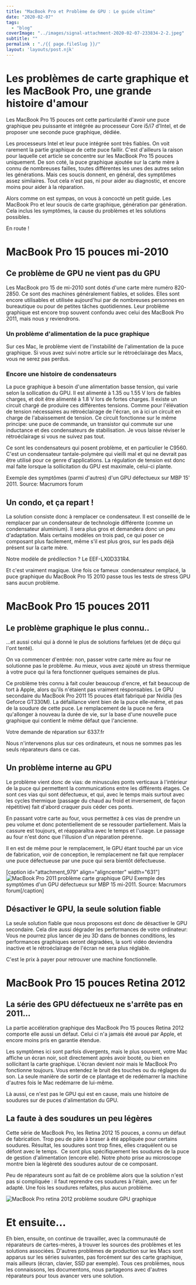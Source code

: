```yaml
---
title: "MacBook Pro et Problème de GPU : Le guide ultime"
date: "2020-02-07"
tags: 
  - "blog"
coverImage: "../images/signal-attachment-2020-02-07-233834-2-2.jpeg"
subtitle: ""
permalink : "./{{ page.fileSlug }}/"
layout: 'layouts/post.njk'
---
```


# Les problèmes de carte graphique et les MacBook Pro, une grande histoire d'amour

Les MacBook Pro 15 pouces ont cette particularité d'avoir une puce graphique peu puissante et intégrée au processeur Core i5/i7 d'Intel, et de proposer une seconde puce graphique, dédiée.

Les processeurs Intel et leur puce intégrée sont très fiables. On voit rarement la partie graphique de cette puce faillir. C'est d'ailleurs la raison pour laquelle cet article se concentre sur les MacBook Pro 15 pouces uniquement. De son coté, la puce graphique ajoutée sur la carte mère à connu de nombreuses failles, toutes différentes les unes des autres selon les générations. Mais ces soucis donnent, en général, des symptômes assez similaires. Tout cela n'est pas, ni pour aider au diagnostic, et encore moins pour aider à la réparation.

Alors comme on est sympas, on vous à concocté un petit guide. Les MacBook Pro et leur soucis de carte graphique, génération par génération. Cela inclus les symptômes, la cause du problèmes et les solutions possibles.

En route !

# MacBook Pro 15 pouces mi-2010

## Ce problème de GPU ne vient pas du GPU

Les MacBook pro 15 de mi-2010 sont dotés d'une carte mère numéro 820-2850. Ce sont des machines généralement fiables, et solides. Elles sont encore utilisables et utilisée aujourd'hui par de nombreuses personnes en bureautique ou pour de petites tâches quotidiennes. Leur problème graphique est encore trop souvent confondu avec celui des MacBook Pro 2011, mais nous y reviendrons.

### Un problème d'alimentation de la puce graphique

Sur ces Mac, le problème vient de l'instabilité de l'alimentation de la puce graphique. Si vous avez suivi notre article sur le rétroéclairage des Macs, vous ne serez pas perdus.

### Encore une histoire de condensateurs

La puce graphique à besoin d'une alimentation basse tension, qui varie selon la sollication du GPU. Il est alimenté à 1.35 ou 1.55 V lors de faibles charges, et doit être alimenté à 1.8 V lors de fortes charges. Il existe un circuit chargé de produire ces différentes tensions. Comme pour l'élévation de tension nécessaires au rétroéclairage de l'écran, on à ici un circuit en charge de l'abaissement de tension. Ce circuit fonctionne sur le même principe: une puce de commande, un transistor qui commute sur une inductance et des condensateurs de stabilisation. Je vous laisse réviser le rétroéclairage si vous ne suivez pas tout.

Ce sont les condensateurs qui posent problème, et en particulier le C9560. C'est un condensateur tantale-polymère qui vieilli mal et qui ne devrait pas être utilisé pour ce genre d'applications. La régulation de tension est donc mal faite lorsque la sollicitation du GPU est maximale, celui-ci plante.

Exemple des symptômes (parmi d'autres) d'un GPU défectueux sur MBP 15' 2011. Source: Macrumors forum

## Un condo, et ça repart !

La solution consiste donc à remplacer ce condensateur. Il est conseillé de le remplacer par un condensateur de technologie différente (comme un condensateur aluminium). Il sera plus gros et demandera donc un peu d'adaptation. Mais certains modèles on trois pad, ce qui poser ce composant plus facilement, même s'il est plus gros, sur les pads déjà présent sur la carte mère.

Notre modèle de prédilection ? Le EEF-LX0D331R4.

Et c'est vraiment magique. Une fois ce fameux  condensateur remplacé, la puce graphique du MacBook Pro 15 2010 passe tous les tests de stress GPU sans aucun problème.

# MacBook Pro 15 pouces 2011

## Le problème graphique le plus connu..

...et aussi celui qui à donné le plus de solutions farfelues (et de déçu qui l'ont tenté).

On va commencer d'entrée: non, passer votre carte mère au four ne solutionne pas le problème. Au mieux, vous avez ajouté un stress thermique à votre puce qui la fera fonctionner quelques semaines de plus.

Ce problème très connu à fait couler beaucoup d'encre, et fait beaucoup de tort à Apple, alors qu'ils n'étaient pas vraiment résponsables. Le GPU secondaire du MacBook Pro 2011 15 pouces était fabriqué par Nvidia (les Geforce GT330M). La défaillance vient bien de la puce elle-même, et pas de la soudure de cette puce. Le remplacement de la puce ne fera qu'allonger à nouveau la durée de vie, sur la base d'une nouvelle puce graphique qui contient le même défaut que l'ancienne.

Votre demande de réparation sur 6337.fr

Nous n'intervenons plus sur ces ordinateurs, et nous ne sommes pas les seuls réparateurs dans ce cas.

## Un problème interne au GPU

Le problème vient donc de vias: de minuscules ponts verticaux à l'intérieur de la puce qui permettent la communications entre les différents étages. Ce sont ces vias qui sont défectueux, et qui, avec le temps mais surtout avec les cycles thermique (passage du chaud au froid et inversement, de façon répétitive) fait d'abord craquer puis céder ces ponts.

En passant votre carte au four, vous permettez à ces vias de prendre un peu volume et donc potentiellement de se ressouder partiellement. Mais la cassure est toujours, et réapparaîtra avec le temps et l'usage. Le passage au four n'est donc que l'illusion d'un réparation pérenne.

Il en est de même pour le remplacement, le GPU étant touché par un vice de fabrication, voir de conception, le remplacement ne fait que remplacer une puce défectueuse par une puce qui sera bientôt défectueuse.

\[caption id="attachment\_979" align="aligncenter" width="631"\]![MacBook Pro 2011 problème carte graphique GPU](images/2011-GPU-screen-2.jpg) Exemple des symptômes d'un GPU défectueux sur MBP 15 mi-2011. Source: Macrumors forum\[/caption\]

## Désactiver le GPU, la seule solution fiable

La seule solution fiable que nous proposons est donc de désactiver le GPU secondaire. Cela dire aussi dégrader les performances de votre ordinateur: Vous ne pourrez plus lancer de jeu 3D dans de bonnes conditions, les performances graphiques seront dégradées, la sorti vidéo deviendra inactive et le rétroéclairage de l'écran ne sera plus réglable.

C'est le prix à payer pour retrouver une machine fonctionnelle.

# MacBook Pro 15 pouces Retina 2012

## La série des GPU défectueux ne s'arrête pas en 2011...

La partie accélération graphique des MacBook Pro 15 pouces Retina 2012 comporte elle aussi un défaut. Celui ci n'a jamais été avoué par Apple, et encore moins pris en garantie étendue.

Les symptômes ici sont parfois divergents, mais le plus souvent, votre Mac affiche un écran noir, soit directement après avoir booté, ou bien en sollicitant la carte graphique. L'écran devient noir mais le MacBook Pro fonctionne toujours. Vous entendez le bruit des touches ou du réglages du son. La seule manière de sortir de ce plantage et de redémarrer la machine d'autres fois le Mac redémarre de lui-même.

Là aussi, ce n'est pas le GPU qui est en cause, mais une histoire de soudures sur de puces d'alimentation du GPU.

## La faute à des soudures un peu légères

Cette série de MacBook Pro, les Retina 2012 15 pouces, a connu un défaut de fabrication. Trop peu de pâte à braser à été appliquée pour certains soudures. Résultat, les soudures sont trop fines, elles craquèlent ou se défont avec le temps.  Ce sont plus spécifiquement les soudures de la puce de gestion d'alimentation (encore elle). Notre photo prise au microscope montre bien la légèreté des soudures autour de ce composant.

Peu de réparateurs sont au fait de ce problème alors que la solution n'est pas si compliquée : il faut reprendre ces soudures à l'étain, avec un fer adapté. Une fois les soudures refaites, plus aucun problème.

![MacBook Pro retina 2012 problème soudure GPU graphique](images/signal-attachment-2020-02-07-233834-2-2.jpeg)

# Et ensuite...

Eh bien, ensuite, on continue de travailler, avec la communauté de réparateurs de cartes-mères, à trouver les sources des problèmes et les solutions associées. D'autres problèmes de production sur les Macs sont apparus sur les séries suivantes, pas forcément sur des carte graphique, mais ailleurs (écran, clavier, SSD par exemple). Tous ces problèmes, nous les connaissons, les documentons, nous partageons avec d'autres réparateurs pour tous avancer vers une solution.
